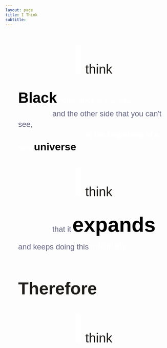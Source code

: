 ```yaml
---
layout: page
title: I Think
subtitle:
---
```


<blockquote style="margin:0 0 0 40px;border:none;padding:0px">
	<span>
		<p dir="ltr" style="line-height:1.38;margin-top:0pt;margin-bottom:0pt;text-align:center">
			<span style="font-size:96pt;font-family:Arial;color:#FFFFFF;background-color:transparent;font-weight:700;font-style:normal;font-variant:normal;text-decoration:none;vertical-align:baseline;white-space:pre;white-space:pre-wrap">I</span>
			<span style="font-size:30pt;font-family:Arial;color:#1F1D19;background-color:transparent;font-weight:400;font-style:normal;font-variant:normal;text-decoration:none;vertical-align:baseline;white-space:pre;white-space:pre-wrap">think</span>
		</p>
	</span>
	<span>
		<p dir="ltr" style="line-height:1.38;margin-top:0pt;margin-bottom:0pt">
			<span style="font-size:34pt;font-family:Arial;color:#000000;background-color:transparent;font-weight:700;font-style:normal;font-variant:normal;text-decoration:none;vertical-align:baseline;white-space:pre;white-space:pre-wrap">Black</span> 
			<span style="font-size:18pt;font-family:Arial;color:#FFFFFF;background-color:transparent;font-weight:400;font-style:normal;font-variant:normal;text-decoration:none;vertical-align:baseline;white-space:pre;white-space:pre-wrap">holes suck in</span>
			<span style="font-size:14pt;font-family:Arial;color:#FFFFFF;background-color:transparent;font-weight:100;font-style:normal;font-variant:normal;text-decoration:none;vertical-align:baseline;white-space:pre;white-space:pre-wrap">everything,</span>
		</p>
	</span>
	<span>
		<p dir="ltr" style="line-height:1.38;margin-top:0pt;margin-bottom:0pt">
			<span style="font-size:18pt;font-family:Arial;color:#000000;background-color:transparent;font-weight:400;font-style:normal;font-variant:normal;text-decoration:none;vertical-align:baseline;white-space:pre;white-space:pre-wrap"> &nbsp;&nbsp;&nbsp;&nbsp;&nbsp;&nbsp;&nbsp;&nbsp;&nbsp;&nbsp;&nbsp;&nbsp;&nbsp;&nbsp;&nbsp;</span><span style="font-size:18pt;font-family:Arial;color:#666686;background-color:transparent;font-weight:400;font-style:normal;font-variant:normal;text-decoration:none;vertical-align:baseline;white-space:pre;white-space:pre-wrap">and the other side that you can&#39;t see,</span>
		</p>
	</span>
	<span>
		<p dir="ltr" style="line-height:1.38;margin-top:0pt;margin-bottom:0pt">
			<span style="font-size:11pt;font-family:Arial;color:#000000;background-color:transparent;font-weight:400;font-style:normal;font-variant:normal;text-decoration:none;vertical-align:baseline;white-space:pre;white-space:pre-wrap">  &nbsp;&nbsp;&nbsp;&nbsp;&nbsp;&nbsp;&nbsp;&nbsp;&nbsp;&nbsp;&nbsp;&nbsp;&nbsp;&nbsp;&nbsp;&nbsp;&nbsp; &nbsp;&nbsp;&nbsp;&nbsp;&nbsp;&nbsp;&nbsp;&nbsp;&nbsp;&nbsp;&nbsp;&nbsp;&nbsp;&nbsp;&nbsp; &nbsp;&nbsp;&nbsp;&nbsp;&nbsp;&nbsp;&nbsp;&nbsp;&nbsp;&nbsp;&nbsp;&nbsp;&nbsp;&nbsp;&nbsp;</span>
			<span style="font-size:17.5pt;font-family:Arial;color:#FFFFFF;background-color:transparent;font-weight:700;font-style:normal;font-variant:normal;text-decoration:none;vertical-align:baseline;white-space:pre;white-space:pre-wrap">is the beginning of a new</span>
			<span style="font-size:24pt;font-family:Arial;color:#000000;background-color:transparent;font-weight:700;font-style:normal;font-variant:normal;text-decoration:none;vertical-align:baseline;white-space:pre;white-space:pre-wrap">universe</span>
		</p>
	</span>
	<span>
		<p dir="ltr" style="line-height:1.38;margin-top:0pt;margin-bottom:0pt;text-align:center">
			<span style="font-size:96pt;font-family:Arial;color:#FFFFFF;background-color:transparent;font-weight:700;font-style:normal;font-variant:normal;text-decoration:none;vertical-align:baseline;white-space:pre;white-space:pre-wrap">I</span>
			<span style="font-size:30pt;font-family:Arial;color:#1F1D19;background-color:transparent;font-weight:400;font-style:normal;font-variant:normal;text-decoration:none;vertical-align:baseline;white-space:pre;white-space:pre-wrap">think</span>
		</p>
	</span>
	<span>
		<p dir="ltr" style="line-height:1.38;margin-top:0pt;margin-bottom:0pt">
			<span style="font-size:18pt;font-family:Arial;color:#000000;background-color:transparent;font-weight:400;font-style:normal;font-variant:normal;text-decoration:none;vertical-align:baseline;white-space:pre;white-space:pre-wrap"> &nbsp;&nbsp;&nbsp;&nbsp;&nbsp;&nbsp;&nbsp;&nbsp;&nbsp;&nbsp;&nbsp;&nbsp;&nbsp;&nbsp;&nbsp;</span><span style="font-size:18pt;font-family:Arial;color:#666686;background-color:transparent;font-weight:400;font-style:normal;font-variant:normal;text-decoration:none;vertical-align:baseline;white-space:pre;white-space:pre-wrap">that it</span>
			<span style="font-size:48pt;font-family:Arial;color:#000000;background-color:transparent;font-weight:700;font-style:normal;font-variant:normal;text-decoration:none;vertical-align:baseline;white-space:pre;white-space:pre-wrap">expands</span>
			<span style="font-size:18pt;font-family:Arial;color:#666686;background-color:transparent;font-weight:400;font-style:normal;font-variant:normal;text-decoration:none;vertical-align:baseline;white-space:pre;white-space:pre-wrap">and keeps doing this</span>
			<span style="font-size:24pt;font-family:Arial;color:#FFFFFF;background-color:transparent;font-weight:400;font-style:normal;font-variant:normal;text-decoration:none;vertical-align:baseline;white-space:pre;white-space:pre-wrap">infinitely.</span>
		</p>
	</span>
		<p dir="ltr" style="line-height:1.38;margin-top:0pt;margin-bottom:0pt">
			<span style="font-size:40pt;font-family:Arial;color:#1F1D19;background-color:transparent;font-weight:800;font-style:normal;font-variant:normal;text-decoration:none;vertical-align:baseline;white-space:pre;white-space:pre-wrap"> &nbsp;&nbsp;&nbsp;&nbsp;&nbsp;&nbsp;&nbsp;&nbsp;&nbsp;&nbsp;&nbsp;&nbsp;&nbsp;&nbsp;&nbsp; Therefore</span>
		</p>
	<span>
		<p dir="ltr" style="line-height:1.38;margin-top:0pt;margin-bottom:0pt;text-align:center">
			<span style="font-size:96pt;font-family:Arial;color:#FFFFFF;background-color:transparent;font-weight:700;font-style:normal;font-variant:normal;text-decoration:none;vertical-align:baseline;white-space:pre;white-space:pre-wrap">I</span>
			<span style="font-size:30pt;font-family:Arial;color:#1F1D19;background-color:transparent;font-weight:400;font-style:normal;font-variant:normal;text-decoration:none;vertical-align:baseline;white-space:pre;white-space:pre-wrap">think</span>
		</p>
	</span>
</blockquote>
